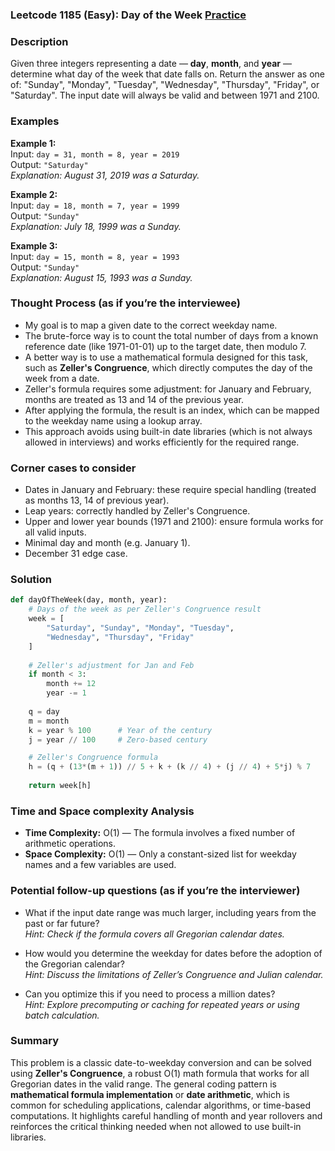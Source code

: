 ### Leetcode 1185 (Easy): Day of the Week [Practice](https://leetcode.com/problems/day-of-the-week)

### Description  
Given three integers representing a date — **day**, **month**, and **year** — determine what day of the week that date falls on. Return the answer as one of: "Sunday", "Monday", "Tuesday", "Wednesday", "Thursday", "Friday", or "Saturday". The input date will always be valid and between 1971 and 2100.

### Examples  

**Example 1:**  
Input: `day = 31, month = 8, year = 2019`  
Output: `"Saturday"`  
*Explanation: August 31, 2019 was a Saturday.*

**Example 2:**  
Input: `day = 18, month = 7, year = 1999`  
Output: `"Sunday"`  
*Explanation: July 18, 1999 was a Sunday.*

**Example 3:**  
Input: `day = 15, month = 8, year = 1993`  
Output: `"Sunday"`  
*Explanation: August 15, 1993 was a Sunday.*

### Thought Process (as if you’re the interviewee)  
- My goal is to map a given date to the correct weekday name.
- The brute-force way is to count the total number of days from a known reference date (like 1971-01-01) up to the target date, then modulo 7.
- A better way is to use a mathematical formula designed for this task, such as **Zeller's Congruence**, which directly computes the day of the week from a date.
- Zeller's formula requires some adjustment: for January and February, months are treated as 13 and 14 of the previous year.
- After applying the formula, the result is an index, which can be mapped to the weekday name using a lookup array.
- This approach avoids using built-in date libraries (which is not always allowed in interviews) and works efficiently for the required range.

### Corner cases to consider  
- Dates in January and February: these require special handling (treated as months 13, 14 of previous year).
- Leap years: correctly handled by Zeller's Congruence.
- Upper and lower year bounds (1971 and 2100): ensure formula works for all valid inputs.
- Minimal day and month (e.g. January 1).
- December 31 edge case.

### Solution

```python
def dayOfTheWeek(day, month, year):
    # Days of the week as per Zeller's Congruence result
    week = [
        "Saturday", "Sunday", "Monday", "Tuesday",
        "Wednesday", "Thursday", "Friday"
    ]
    
    # Zeller's adjustment for Jan and Feb
    if month < 3:
        month += 12
        year -= 1
    
    q = day
    m = month
    k = year % 100      # Year of the century
    j = year // 100     # Zero-based century

    # Zeller's Congruence formula
    h = (q + (13*(m + 1)) // 5 + k + (k // 4) + (j // 4) + 5*j) % 7
    
    return week[h]
```

### Time and Space complexity Analysis  

- **Time Complexity:** O(1) — The formula involves a fixed number of arithmetic operations.
- **Space Complexity:** O(1) — Only a constant-sized list for weekday names and a few variables are used.

### Potential follow-up questions (as if you’re the interviewer)  

- What if the input date range was much larger, including years from the past or far future?  
  *Hint: Check if the formula covers all Gregorian calendar dates.*

- How would you determine the weekday for dates before the adoption of the Gregorian calendar?  
  *Hint: Discuss the limitations of Zeller’s Congruence and Julian calendar.*

- Can you optimize this if you need to process a million dates?  
  *Hint: Explore precomputing or caching for repeated years or using batch calculation.*

### Summary
This problem is a classic date-to-weekday conversion and can be solved using **Zeller's Congruence**, a robust O(1) math formula that works for all Gregorian dates in the valid range. The general coding pattern is **mathematical formula implementation** or **date arithmetic**, which is common for scheduling applications, calendar algorithms, or time-based computations. It highlights careful handling of month and year rollovers and reinforces the critical thinking needed when not allowed to use built-in libraries.